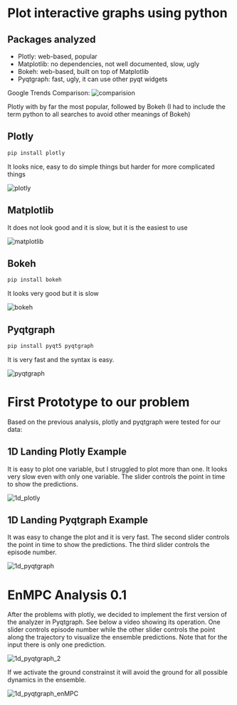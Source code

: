 # Plot interactive graphs using python

## Packages analyzed

- Plotly: web-based, popular
- Matplotlib: no dependencies, not well documented, slow, ugly
- Bokeh: web-based, built on top of Matplotlib
- Pyqtgraph: fast, ugly, it can use other pyqt widgets 

Google Trends Comparison:
![comparision](comparision.png)

Plotly with by far the most popular, followed by Bokeh (I had to include the term python to all searches to avoid other meanings of Bokeh)

## Plotly

```bash
pip install plotly
```

It looks nice, easy to do simple things but harder for more complicated things

![plotly](plotly_slider.gif)

## Matplotlib
It does not look good and it is slow, but it is the easiest to use

![matplotlib](matplotlib_slider.gif)

## Bokeh

```bash
pip install bokeh
```

It looks very good but it is slow

![bokeh](bokeh_slider.gif)

## Pyqtgraph

```bash
pip install pyqt5 pyqtgraph
```

It is very fast and the syntax is easy.

![pyqtgraph](pyqtgraph_slider.gif)

# First Prototype to our problem

Based on the previous analysis, plotly and pyqtgraph were tested for our data:

## 1D Landing Plotly Example

It is easy to plot one variable, but I struggled to plot more than one. It looks very slow even with only one variable. The slider controls the point in time to show the predictions.

![1d_plotly](1d_plotly.gif)

## 1D Landing Pyqtgraph Example

It was easy to change the plot and it is very fast. The second slider controls the point in time to show the predictions. The third slider controls the episode number.

![1d_pyqtgraph](1d_pyqtgraph.gif)

# EnMPC Analysis 0.1

After the problems with plotly, we decided to implement the first version of the analyzer in Pyqtgraph. See below a video showing its operation. One slider controls episode number while the other slider controls the point along the trajectory to visualize the ensemble predictions. Note that for the input there is only one prediction.

![1d_pyqtgraph_2](1d_pyqtgraph_2.gif)

If we activate the ground constrainst it will avoid the ground for all possible dynamics in the ensemble.

![1d_pyqtgraph_enMPC](1d_pyqtgraph_enMCP.gif)
